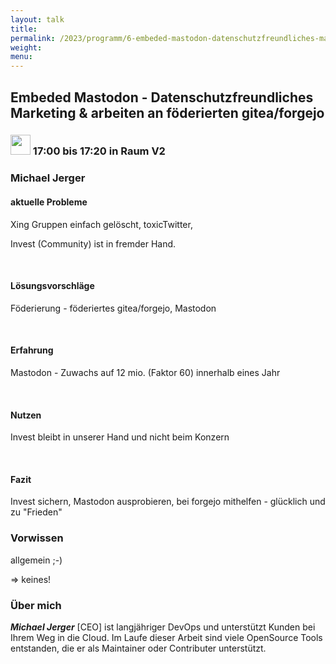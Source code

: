 ```yaml
---
layout: talk
title:
permalink: /2023/programm/6-embeded-mastodon-datenschutzfreundliches-marketing-arbeiten-an-fderierten-gitea-forgejo/
weight:
menu:
---
```

## Embeded Mastodon - Datenschutzfreundliches Marketing & arbeiten an föderierten gitea/forgejo

### <img height = "32" src="../../../images/talk.svg"> 17:00 bis 17:20 in Raum V2

### Michael Jerger

<h4>aktuelle Probleme</h4>  
Xing Gruppen einfach gelöscht, toxicTwitter,<br>     
Invest (Community)  ist in fremder Hand.<br>  
<br>  
<h4>Lösungsvorschläge</h4>  
Föderierung - föderiertes gitea/forgejo, Mastodon<br>  
<br>  
<h4>Erfahrung</h4>  
 Mastodon - Zuwachs auf 12 mio. (Faktor 60) innerhalb eines Jahr<br>  
<br>  
<h4>Nutzen</h4>     
Invest bleibt in unserer Hand und nicht beim Konzern<br>  
<br>  
<h4>Fazit</h4>     
Invest sichern, Mastodon ausprobieren, bei forgejo mithelfen - glücklich und zu "Frieden"

### Vorwissen

allgemein ;-)  
=> keines!

### Über mich

<em><strong>Michael Jerger</em></strong> [CEO] ist langjähriger DevOps und unterstützt Kunden bei Ihrem Weg in die Cloud. Im Laufe dieser Arbeit sind viele OpenSource Tools entstanden, die er als Maintainer oder Contributer unterstützt.<br>

